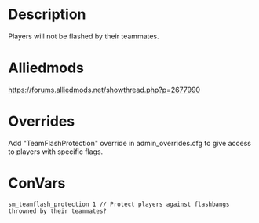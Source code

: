 # Description
Players will not be flashed by their teammates.

# Alliedmods
https://forums.alliedmods.net/showthread.php?p=2677990

# Overrides
Add "TeamFlashProtection" override in admin_overrides.cfg to give access to players with specific flags.

# ConVars
```
sm_teamflash_protection 1 // Protect players against flashbangs throwned by their teammates?
```
